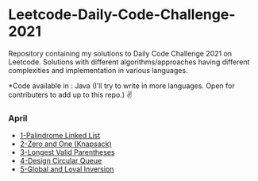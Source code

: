 # Leetcode-Daily-Code-Challenge-2021
Repository containing my solutions to Daily Code Challenge 2021 on Leetcode. Solutions with different algorithms/approaches having different complexities and implementation in various languages.

*Code available in : Java (I'll try to write in more languages. Open for contributers to add up to this repo.) ✌️


### April
* [1-Palindrome Linked List](https://github.com/pushpitojha/Leetcode-Daily-Code-Challenge-2021/blob/main/LeeCode_April2021/1_PalindromeLinkedList.java)
* [2-Zero and One (Knapsack)](https://github.com/pushpitojha/Leetcode-Daily-Code-Challenge-2021/blob/main/LeeCode_April2021/2_OneAndZero_Knapsack.java)
* [3-Longest Valid Parentheses](https://github.com/pushpitojha/Leetcode-Daily-Code-Challenge-2021/blob/main/LeeCode_April2021/3_longestValidParentheses.java)
* [4-Design Circular Queue](https://github.com/pushpitojha/Leetcode-Daily-Code-Challenge-2021/blob/main/LeeCode_April2021/4_designCircularQueue.java)
* [5-Global and Loval Inversion](https://github.com/pushpitojha/Leetcode-Daily-Code-Challenge-2021/blob/main/LeeCode_April2021/5_GlobalAndLocalInversion.java)


